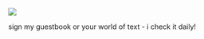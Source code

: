 ![](https://i.pinimg.com/564x/77/4a/9a/774a9a701f4ae4aa550ee1c259241b6a.jpg)

sign my guestbook or your world of text - i check it daily!
